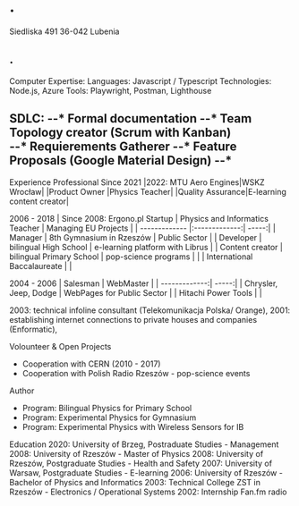# .
Siedliska 491
36-042 Lubenia
## .

Computer Expertise:
Languages: Javascript / Typescript
Technologies: Node.js, Azure
Tools: Playwright, Postman, Lighthouse

SDLC: 
--* Formal documentation 
--* Team Topology creator (Scrum with Kanban)  
--* Requierements Gatherer
--* Feature Proposals (Google Material Design)
--* 
---

Experience
Professional
Since 2021
|2022: MTU Aero Engines|WSKZ Wrocław|
|Product Owner |Physics Teacher|
|Quality Assurance|E-learning content creator|


2006 - 2018
| Since 2008: Ergono.pl Startup        | Physics and Informatics Teacher           | Managing EU Projects  |
| ------------- |:-------------:| -----:|
| Manager      | 8th Gymnasium in Rzeszów | Public Sector |
| Developer      | bilingual High School      |  e-learning platform with Librus |
| Content creator | bilingual Primary School      |    pop-science programs |
| | International Baccalaureate      |     |

2004 - 2006
|   Salesman   |   WebMaster   |
| -------------:| -----:|
|   Chrysler, Jeep, Dodge   |   WebPages for Public Sector   |
|   Hitachi Power Tools   |   |

2003: technical infoline consultant (Telekomunikacja Polska/ Orange),
2001: establishing internet connections to private houses and companies (Enformatic),

Volounteer & Open Projects
* Cooperation with CERN (2010 - 2017)
* Cooperation with Polish Radio Rzeszów - pop-science events

Author
* Program: Bilingual Physics for Primary School
* Program: Experimental Physics for Gymnasium
* Program: Experimental Physics with Wireless Sensors for IB

Education
2020: University of Brzeg, Postraduate Studies - Management
2008: University of Rzeszów - Master of Physics
2008: University of Rzeszów, Postgraduate Studies - Health and Safety
2007: University of Warsaw, Postgraduate Studies - E-learning
2006: University of Rzeszów - Bachelor of Physics and Informatics
2003: Technical College ZST in Rzeszów - Electronics / Operational Systems
2002: Internship Fan.fm radio
